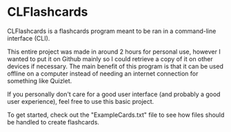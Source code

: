 # CLFlashcards
CLFlashcards is a flashcards program meant to be ran in a command-line interface (CLI).

This entire project was made in around 2 hours for personal use, however I wanted to put it on Github mainly so I could retrieve a copy of it on other devices if necessary.
The main benefit of this program is that it can be used offline on a computer instead of needing an internet connection for something like Quizlet.

If you personally don't care for a good user interface (and probably a good user experience), feel free to use this basic project.

To get started, check out the "ExampleCards.txt" file to see how files should be handled to create flashcards.
